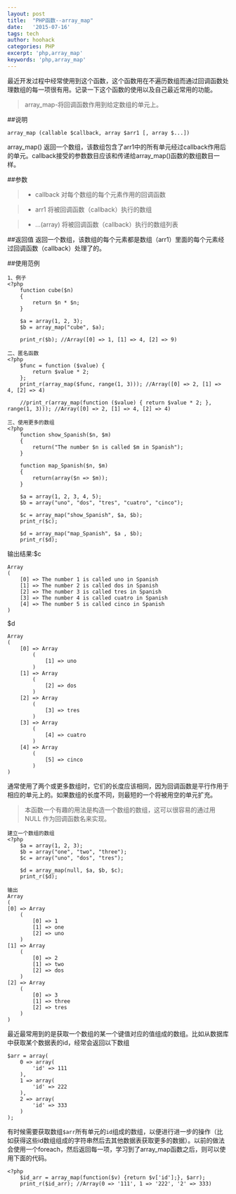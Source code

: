 ```yaml
---
layout: post
title:  "PHP函数--array_map"
date:   '2015-07-16'
tags: tech
author: hoohack
categories: PHP
excerpt: 'php,array_map'
keywords: 'php,array_map'
---
```


最近开发过程中经常使用到这个函数，这个函数用在不遍历数组而通过回调函数处理数组的每一项很有用。记录一下这个函数的使用以及自己最近常用的功能。

> array_map-将回调函数作用到给定数组的单元上。

##说明

    array_map (callable $callback, array $arr1 [, array $...])

array_map() 返回一个数组，该数组包含了arr1中的所有单元经过callback作用后的单元。callback接受的参数数目应该和传递给array_map()函数的数组数目一样。



##参数
> * callback 对每个数组的每个元素作用的回调函数

> * arr1 将被回调函数（callback）执行的数组

> * ...(array) 将被回调函数（callback）执行的数组列表

##返回值
返回一个数组，该数组的每个元素都是数组（arr1）里面的每个元素经过回调函数（callback）处理了的。

##使用范例

    1、例子
    <?php
        function cube($n)
        {
            return $n * $n;
        }

        $a = array(1, 2, 3);
        $b = array_map("cube", $a);

        print_r($b); //Array([0] => 1, [1] => 4, [2] => 9)

    二、匿名函数
    <?php
        $func = function ($value) {
            return $value * 2;
        };
        print_r(array_map($func, range(1, 3))); //Array([0] => 2, [1] => 4, [2] => 4)

        //print_r(array_map(function ($value) { return $value * 2; }, range(1, 3))); //Array([0] => 2, [1] => 4, [2] => 4)

    三、使用更多的数组
    <?php
        function show_Spanish($n, $m)
        {
            return("The number $n is called $m in Spanish");
        }

        function map_Spanish($n, $m)
        {
            return(array($n => $m));
        }

        $a = array(1, 2, 3, 4, 5);
        $b = array("uno", "dos", "tres", "cuatro", "cinco");

        $c = array_map("show_Spanish", $a, $b);
        print_r($c);

        $d = array_map("map_Spanish", $a , $b);
        print_r($d);

输出结果:$c

    Array
    (
        [0] => The number 1 is called uno in Spanish
        [1] => The number 2 is called dos in Spanish
        [2] => The number 3 is called tres in Spanish
        [3] => The number 4 is called cuatro in Spanish
        [4] => The number 5 is called cinco in Spanish
    )

$d
    
    Array
    (
        [0] => Array
            (
                [1] => uno
            )
        [1] => Array
            (
                [2] => dos
            )
        [2] => Array
            (
                [3] => tres
            )
        [3] => Array
            (
                [4] => cuatro
            )
        [4] => Array
            (
                [5] => cinco
            )
    )

通常使用了两个或更多数组时，它们的长度应该相同，因为回调函数是平行作用于相应的单元上的。如果数组的长度不同，则最短的一个将被用空的单元扩充。

>本函数一个有趣的用法是构造一个数组的数组，这可以很容易的通过用 NULL 作为回调函数名来实现。

    建立一个数组的数组
    <?php
        $a = array(1, 2, 3);
        $b = array("one", "two", "three");
        $c = array("uno", "dos", "tres");

        $d = array_map(null, $a, $b, $c);
        print_r($d);

    输出
    Array
    (
    [0] => Array
        (
            [0] => 1
            [1] => one
            [2] => uno
        )
    [1] => Array
        (
            [0] => 2
            [1] => two
            [2] => dos
        )
    [2] => Array
        (
            [0] => 3
            [1] => three
            [2] => tres
        )
    )

最近最常用到的是获取一个数组的某一个键值对应的值组成的数组。比如从数据库中获取某个数据表的id，经常会返回以下数组
    
    $arr = array(
        0 => array(
            'id' => 111
        ),
        1 => array(
            'id' => 222
        ),
        2 => array(
            'id' => 333
        )
    );

有时候需要获取数组`$arr`所有单元的`id`组成的数组，以便进行进一步的操作（比如获得这些id数组组成的字符串然后去其他数据表获取更多的数据）。以前的做法会使用一个foreach，然后返回每一项，学习到了array_map函数之后，则可以使用下面的代码。

    <?php
        $id_arr = array_map(function($v) {return $v['id'];}, $arr);
        print_r($id_arr); //Array(0 => '111', 1 => '222', '2' => 333)
